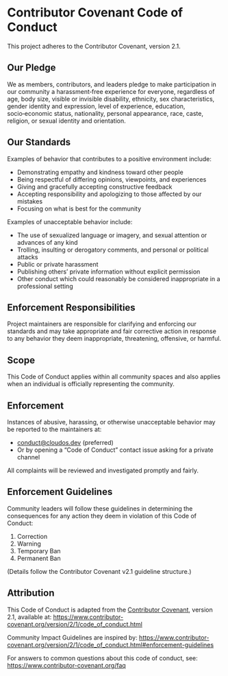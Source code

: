 # Contributor Covenant Code of Conduct

This project adheres to the Contributor Covenant, version 2.1.

## Our Pledge

We as members, contributors, and leaders pledge to make participation in our community a harassment‑free experience for everyone, regardless of age, body size, visible or invisible disability, ethnicity, sex characteristics, gender identity and expression, level of experience, education, socio‑economic status, nationality, personal appearance, race, caste, religion, or sexual identity and orientation.

## Our Standards

Examples of behavior that contributes to a positive environment include:
- Demonstrating empathy and kindness toward other people
- Being respectful of differing opinions, viewpoints, and experiences
- Giving and gracefully accepting constructive feedback
- Accepting responsibility and apologizing to those affected by our mistakes
- Focusing on what is best for the community

Examples of unacceptable behavior include:
- The use of sexualized language or imagery, and sexual attention or advances of any kind
- Trolling, insulting or derogatory comments, and personal or political attacks
- Public or private harassment
- Publishing others’ private information without explicit permission
- Other conduct which could reasonably be considered inappropriate in a professional setting

## Enforcement Responsibilities

Project maintainers are responsible for clarifying and enforcing our standards and may take appropriate and fair corrective action in response to any behavior they deem inappropriate, threatening, offensive, or harmful.

## Scope

This Code of Conduct applies within all community spaces and also applies when an individual is officially representing the community.

## Enforcement

Instances of abusive, harassing, or otherwise unacceptable behavior may be reported to the maintainers at:
- conduct@cloudos.dev (preferred)
- Or by opening a “Code of Conduct” contact issue asking for a private channel

All complaints will be reviewed and investigated promptly and fairly.

## Enforcement Guidelines

Community leaders will follow these guidelines in determining the consequences for any action they deem in violation of this Code of Conduct:

1. Correction
2. Warning
3. Temporary Ban
4. Permanent Ban

(Details follow the Contributor Covenant v2.1 guideline structure.)

## Attribution

This Code of Conduct is adapted from the [Contributor Covenant][homepage], version 2.1, available at:
https://www.contributor-covenant.org/version/2/1/code_of_conduct.html

Community Impact Guidelines are inspired by:
https://www.contributor-covenant.org/version/2/1/code_of_conduct.html#enforcement-guidelines

For answers to common questions about this code of conduct, see:
https://www.contributor-covenant.org/faq

[homepage]: https://www.contributor-covenant.org
